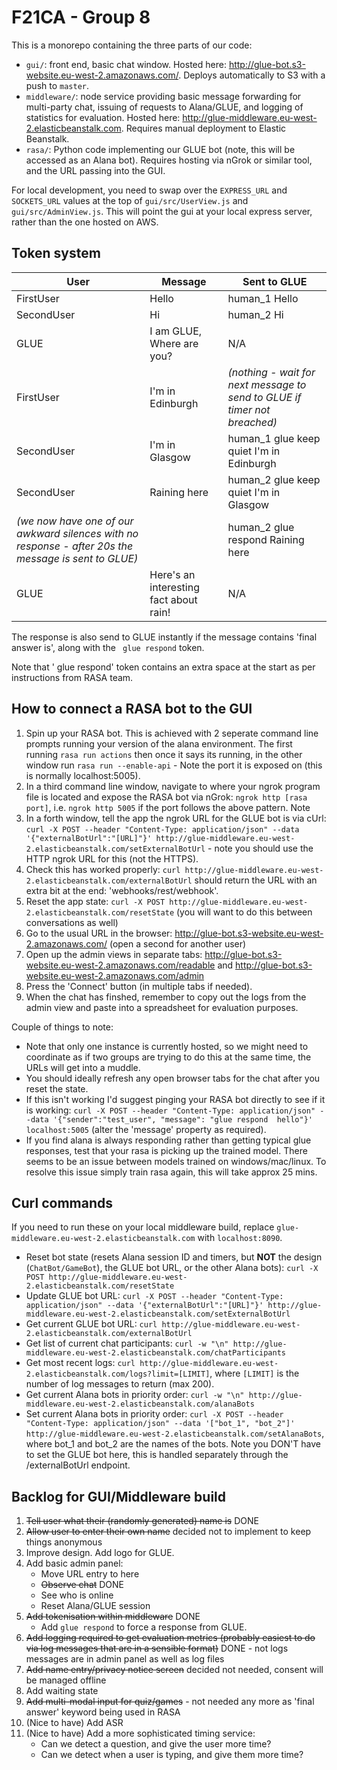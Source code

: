 # F21CA - Group 8

This is a monorepo containing the three parts of our code:

- `gui/`: front end, basic chat window. Hosted here: http://glue-bot.s3-website.eu-west-2.amazonaws.com/. Deploys automatically to S3 with a push to `master`. 
- `middleware/`: node service providing basic message forwarding for multi-party chat, issuing of requests to Alana/GLUE, and logging of statistics for evaluation. Hosted here: http://glue-middleware.eu-west-2.elasticbeanstalk.com. Requires manual deployment to Elastic Beanstalk.
- `rasa/`: Python code implementing our GLUE bot (note, this will be accessed as an Alana bot). Requires hosting via nGrok or similar tool, and the URL passing into the GUI. 

For local development, you need to swap over the `EXPRESS_URL` and `SOCKETS_URL` values at the top of `gui/src/UserView.js` and `gui/src/AdminView.js`. This will point the gui at your local express server, rather than the one hosted on AWS.

## Token system

| User  | Message | Sent to GLUE |
| ------------- | ------------- | ------------- |
| FirstUser  | Hello | human_1 Hello |
| SecondUser  | Hi | human_2 Hi |
| GLUE | I am GLUE, Where are you? | N/A |
| FirstUser | I'm in Edinburgh | *(nothing - wait for next message to send to GLUE if timer not breached)* |
| SecondUser | I'm in Glasgow | human_1 glue keep quiet I'm in Edinburgh |
| SecondUser | Raining here | human_2 glue keep quiet I'm in Glasgow |
| *(we now have one of our awkward silences with no response - after 20s the message is sent to GLUE)* || human_2  glue respond Raining here |
| GLUE | Here's an interesting fact about rain! | N/A |

The response is also send to GLUE instantly if the message contains 'final answer is', along with the ` glue respond` token.

Note that ' glue respond' token contains an extra space at the start as per instructions from RASA team. 

## How to connect a RASA bot to the GUI

1. Spin up your RASA bot. This is achieved with 2 seperate command line prompts running your version of the alana environment. The first running `rasa run actions` then once it says its running, in the other window run `rasa run --enable-api` - Note the port it is exposed on (this is normally localhost:5005).
2. In a third command line window, navigate to where your ngrok program file is located and expose the RASA bot via nGrok: `ngrok http [rasa port]`, i.e. `ngrok http 5005` if the port follows the above pattern. Note 
3. In a forth window, tell the app the ngrok URL for the GLUE bot is via cUrl: `curl -X POST --header "Content-Type: application/json" --data '{"externalBotUrl":"[URL]"}' http://glue-middleware.eu-west-2.elasticbeanstalk.com/setExternalBotUrl` - note you should use the HTTP ngrok URL for this (not the HTTPS).
4. Check this has worked properly: `curl http://glue-middleware.eu-west-2.elasticbeanstalk.com/externalBotUrl` should return the URL with an extra bit at the end: 'webhooks/rest/webhook'.
5. Reset the app state: `curl -X POST http://glue-middleware.eu-west-2.elasticbeanstalk.com/resetState` (you will want to do this between conversations as well)
6. Go to the usual URL in the browser: http://glue-bot.s3-website.eu-west-2.amazonaws.com/ (open a second for another user)
7. Open up the admin views in separate tabs: http://glue-bot.s3-website.eu-west-2.amazonaws.com/readable and http://glue-bot.s3-website.eu-west-2.amazonaws.com/admin
8. Press the 'Connect' button (in multiple tabs if needed). 
9. When the chat has finshed, remember to copy out the logs from the admin view and paste into a spreadsheet for evaluation purposes. 

Couple of things to note:
* Note that only one instance is currently hosted, so we might need to coordinate as if two groups are trying to do this at the same time, the URLs will get into a muddle.
* You should ideally refresh any open browser tabs for the chat after you reset the state.
* If this isn't working I'd suggest pinging your RASA bot directly to see if it is working: `curl -X POST --header "Content-Type: application/json" --data '{"sender":"test_user", "message": "glue respond  hello"}' localhost:5005` (alter the 'message' property as required).
* If you find alana is always responding rather than getting typical glue responses, test that your rasa is picking up the trained model. There seems to be an issue between models trained on windows/mac/linux. To resolve this issue simply train rasa again, this will take approx 25 mins.  

## Curl commands

If you need to run these on your local middleware build, replace `glue-middleware.eu-west-2.elasticbeanstalk.com` with `localhost:8090`.

- Reset bot state (resets Alana session ID and timers, but **NOT** the design (`ChatBot/GameBot`), the GLUE bot URL, or the other Alana bots): `curl -X POST http://glue-middleware.eu-west-2.elasticbeanstalk.com/resetState`
- Update GLUE bot URL: `curl -X POST --header "Content-Type: application/json" --data '{"externalBotUrl":"[URL]"}' http://glue-middleware.eu-west-2.elasticbeanstalk.com/setExternalBotUrl`
- Get current GLUE bot URL: `curl http://glue-middleware.eu-west-2.elasticbeanstalk.com/externalBotUrl`
- Get list of current chat participants: `curl -w "\n" http://glue-middleware.eu-west-2.elasticbeanstalk.com/chatParticipants`
- Get most recent logs: `curl http://glue-middleware.eu-west-2.elasticbeanstalk.com/logs?limit=[LIMIT]`, where `[LIMIT]` is the number of log messages to return (max 200).
- Get current Alana bots in priority order: `curl -w "\n" http://glue-middleware.eu-west-2.elasticbeanstalk.com/alanaBots`
- Set current Alana bots in priority order: `curl -X POST --header "Content-Type: application/json" --data '["bot_1", "bot_2"]' http://glue-middleware.eu-west-2.elasticbeanstalk.com/setAlanaBots`, where bot_1 and bot_2 are the names of the bots. Note you DON'T have to set the GLUE bot here, this is handled separately through the /externalBotUrl endpoint.

## Backlog for GUI/Middleware build

1) ~~Tell user what their (randomly generated) name is~~ DONE
2) ~~Allow user to enter their own name~~ decided not to implement to keep things anonymous
3) Improve design. Add logo for GLUE. 
4) Add basic admin panel:
    - Move URL entry to here
    - ~~Observe chat~~ DONE
    - See who is online
    - Reset Alana/GLUE session
5) ~~Add tokenisation within middleware~~ DONE
    - Add `glue respond` to force a response from GLUE.
6) ~~Add logging required to get evaluation metrics (probably easiest to do via log messages that are in a sensible format)~~ DONE - not logs messages are in admin panel as well as log files
7) ~~Add name entry/privacy notice screen~~ decided not needed, consent will be managed offline
8) Add waiting state
9) ~~Add multi-modal input for quiz/games~~ - not needed any more as 'final answer' keyword being used in RASA
10) (Nice to have) Add ASR
11) (Nice to have) Add a more sophisticated timing service:
    - Can we detect a question, and give the user more time?
    - Can we detect when a user is typing, and give them more time?
